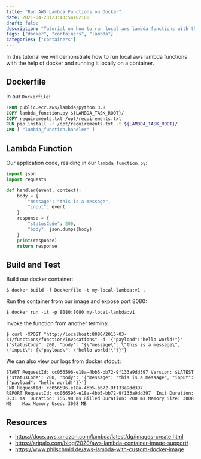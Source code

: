 ```yaml
---
title: "Run AWS Lambda Functions on Docker"
date: 2021-04-23T23:43:54+02:00
draft: false
description: "Tutorial on how to run local aws lambda functions with the help of docker."
tags: ["docker", "containers", "lambda"]
categories: ["containers"]
---
```


In this tutorial we will demonstrate how to run local aws lambda functions with the help of docker and running it locally on a container.

## Dockerfile

In our `Dockerfile`:

```dockerfile
FROM public.ecr.aws/lambda/python:3.8
COPY lambda_function.py ${LAMBDA_TASK_ROOT}/
COPY requirements.txt /opt/requirements.txt
RUN pip install -r /opt/requirements.txt -t ${LAMBDA_TASK_ROOT}/
CMD [ "lambda_function.handler" ]
```

## Lambda Function

Our application code, residing in our `lambda_function.py`:

```python
import json
import requests

def handler(event, context):
    body = {
        "message": "this is a message",
        "input": event
    }
    response = {
        "statusCode": 200,
        "body": json.dumps(body)
    }
    print(response)
    return response
```

## Build and Test

Build our docker container:

```
$ docker build -f Dockerfile -t my-local-lambda:v1 .
```

Run the container from our image and expose port 8080:

```
$ docker run -it -p 8080:8080 my-local-lambda:v1
```

Invoke the function from another terminal:

```
$ curl -XPOST "http://localhost:8080/2015-03-31/functions/function/invocations" -d '{"payload":"hello world!"}'
{"statusCode": 200, "body": "{\"message\": \"this is a message\", \"input\": {\"payload\": \"hello world!\"}}"}
```

We can also view our logs from docker stdout:

```
START RequestId: cc056596-e18a-4bb5-bb72-9f133a9dd397 Version: $LATEST
{'statusCode': 200, 'body': '{"message": "this is a message", "input": {"payload": "hello world!"}}'}
END RequestId: cc056596-e18a-4bb5-bb72-9f133a9dd397
REPORT RequestId: cc056596-e18a-4bb5-bb72-9f133a9dd397	Init Duration: 0.31 ms	Duration: 155.98 ms	Billed Duration: 200 ms	Memory Size: 3008 MB	Max Memory Used: 3008 MB
```

## Resources

- https://docs.aws.amazon.com/lambda/latest/dg/images-create.html
- https://aripalo.com/blog/2020/aws-lambda-container-image-support/
- https://www.philschmid.de/aws-lambda-with-custom-docker-image
